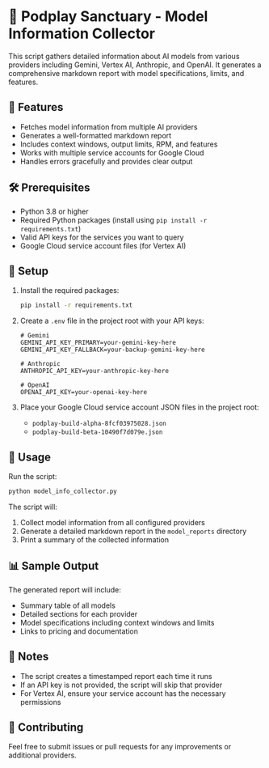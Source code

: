 # 🐻 Podplay Sanctuary - Model Information Collector

This script gathers detailed information about AI models from various providers including Gemini, Vertex AI, Anthropic, and OpenAI. It generates a comprehensive markdown report with model specifications, limits, and features.

## 🚀 Features

- Fetches model information from multiple AI providers
- Generates a well-formatted markdown report
- Includes context windows, output limits, RPM, and features
- Works with multiple service accounts for Google Cloud
- Handles errors gracefully and provides clear output

## 🛠️ Prerequisites

- Python 3.8 or higher
- Required Python packages (install using `pip install -r requirements.txt`)
- Valid API keys for the services you want to query
- Google Cloud service account files (for Vertex AI)

## 🔧 Setup

1. Install the required packages:
   ```bash
   pip install -r requirements.txt
   ```

2. Create a `.env` file in the project root with your API keys:
   ```
   # Gemini
   GEMINI_API_KEY_PRIMARY=your-gemini-key-here
   GEMINI_API_KEY_FALLBACK=your-backup-gemini-key-here
   
   # Anthropic
   ANTHROPIC_API_KEY=your-anthropic-key-here
   
   # OpenAI
   OPENAI_API_KEY=your-openai-key-here
   ```

3. Place your Google Cloud service account JSON files in the project root:
   - `podplay-build-alpha-8fcf03975028.json`
   - `podplay-build-beta-10490f7d079e.json`

## 🚀 Usage

Run the script:

```bash
python model_info_collector.py
```

The script will:
1. Collect model information from all configured providers
2. Generate a detailed markdown report in the `model_reports` directory
3. Print a summary of the collected information

## 📊 Sample Output

The generated report will include:
- Summary table of all models
- Detailed sections for each provider
- Model specifications including context windows and limits
- Links to pricing and documentation

## 📝 Notes

- The script creates a timestamped report each time it runs
- If an API key is not provided, the script will skip that provider
- For Vertex AI, ensure your service account has the necessary permissions

## 🤝 Contributing

Feel free to submit issues or pull requests for any improvements or additional providers.
